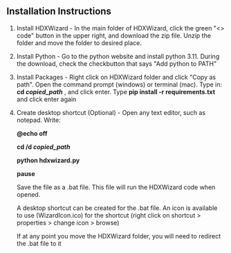 ## Installation Instructions
1) Install HDXWizard - In the main folder of HDXWizard, click the green "<> code" button in the upper right, and download the zip file. Unzip the folder and move the folder to desired place.
2) Install Python - Go to the python website and install python 3.11. During the download, check the checkbutton that says "Add python to PATH"
3) Install Packages - Right click on HDXWizard folder and click "Copy as path". Open the command prompt (windows) or terminal (mac). Type in: **cd _copied_path_** , and click enter. Type **pip install -r requirements.txt** and click enter again
4) Create desktop shortcut (Optional) - Open any text editor, such as notepad. Write:


   **@echo off**
   
   **cd /d _copied_path_**
   
   **python hdxwizard.py**
   
   **pause**


   Save the file as a .bat file. This file will run the HDXWizard code when opened.
   
   A desktop shortcut can be created for the .bat file. An icon is available to use (WizardIcon.ico) for the shortcut (right click on shortcut > properties > change icon > browse)

   If at any point you move the HDXWizard folder, you will need to redirect the .bat file to it
